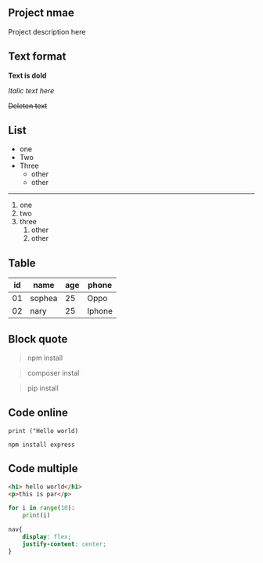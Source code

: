 <!-- # heading one
## heading two
### heading three
#### heading four -->
## Project nmae
Project description here
## Text format

**Text is dold**

*Italic text here*

~~Deleten text~~

## List
- one
- Two
- Three
    - other
    - other
---
1. one
2. two
3. three
    1. other
    2. other

## Table
| id | name | age | phone |
| --- | ---| ---| ---- |
| 01 | sophea | 25| Oppo |
| 02 | nary | 25| Iphone |


## Block quote

> npm install

> composer instal

> pip install


## Code online
`print ("Hello world)`

`npm install express`

## Code multiple
```html
<h1> hello world</h1>
<p>this is par</p>
```
```python
for i in range(10):
    print(i)
```
```css
nav{
    display: flex;
    justify-content: center;
}
```
